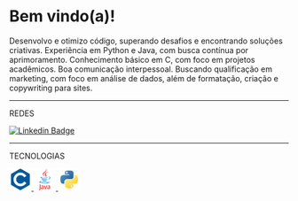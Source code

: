 # Bem vindo(a)!
Desenvolvo e otimizo código, superando desafios e encontrando soluções criativas. Experiência em Python e Java, com busca contínua por aprimoramento. Conhecimento básico em C, com foco em projetos acadêmicos. Boa comunicação interpessoal. Buscando qualificação em marketing, com foco em análise de dados, além de formatação, criação e copywriting para sites.


---

REDES

 <a href="https://www.linkedin.com/in/dabreal/">
 <img src="https://img.shields.io/badge/LinkedIn-blue?style=for-the-badge&logo=linkedin&logoColor=white" alt="Linkedin Badge"/>
 </a>
 
 ---
 
 TECNOLOGIAS
 <div>
  <a href="https://devdocs.io/c/">
  <img src="https://github.com/devicons/devicon/blob/master/icons/c/c-plain.svg" title="C" alt="Java" width="40" height="40"/>
  
  <a href="https://docs.oracle.com/en/java/index.html">
  <img src="https://github.com/devicons/devicon/raw/master/icons/java/java-original-wordmark.svg" title="Java" alt="Java" width="40" height="40"/>

  <a href="https://docs.python.org/pt-br/3/tutorial/">
 <img src="https://github.com/devicons/devicon/blob/master/icons/python/python-original.svg" title="Python" alt="Python" width="40" height="40"/>
  </a
